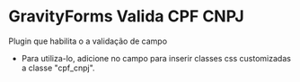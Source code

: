 # GravityForms Valida CPF CNPJ
Plugin que habilita o a validação de campo

- Para utiliza-lo, adicione no campo para inserir classes css customizadas a classe "cpf_cnpj".
